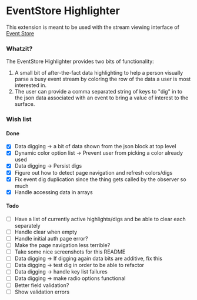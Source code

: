 # EventStore Highlighter

This extension is meant to be used with the stream viewing interface of [Event
Store](https://eventstore.org/)

### Whatzit?

The EventStore Highlighter provides two bits of functionality:

1. A small bit of after-the-fact data highlighting to help a person visually parse
a busy event stream by coloring the row of the data a user is most interested
in.
2. The user can provide a comma separated string of keys to "dig" in to the json
data associated with an event to bring a value of interest to the surface.

### Wish list

#### Done
- [x] Data digging -> a bit of data shown from the json block at top level
- [x] Dynamic color option list -> Prevent user from picking a color already used
- [x] Data digging -> Persist digs
- [x] Figure out how to detect page navigation and refresh colors/digs
- [x] Fix event dig duplication since the thing gets called by the observer so much
- [x] Handle accessing data in arrays

#### Todo
- [ ] Have a list of currently active highlights/digs and be able to clear each separately
- [ ] Handle clear when empty
- [ ] Handle initial auth page error?
- [ ] Make the page navigation less terrible?
- [ ] Take some nice screenshots for this README
- [ ] Data digging -> If digging again data bits are additive, fix this
- [ ] Data digging -> test dig in order to be able to refactor
- [ ] Data digging -> handle key list failures
- [ ] Data digging -> make radio options functional
- [ ] Better field validation?
- [ ] Show validation errors
